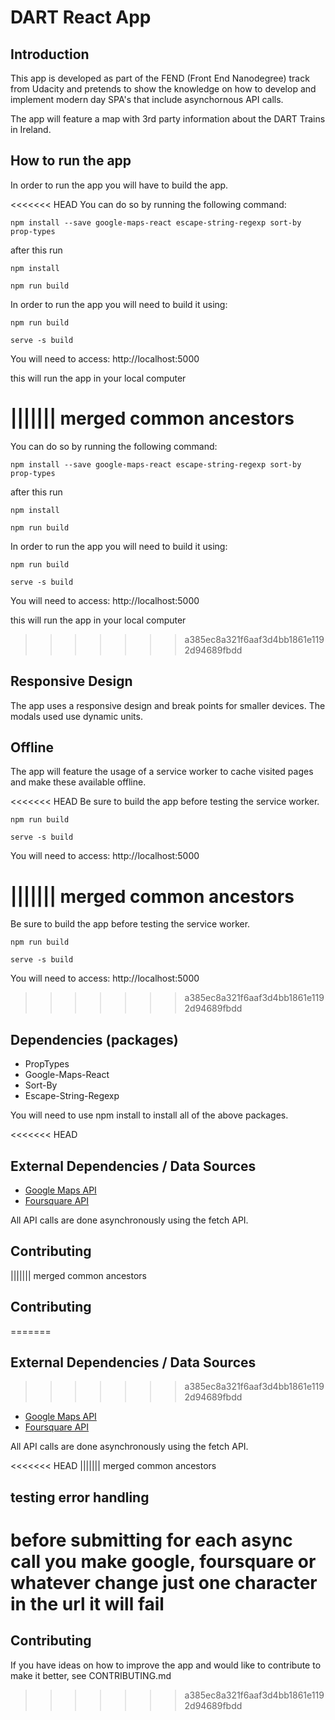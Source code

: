# DART React App

## Introduction

This app is developed as part of the FEND (Front End Nanodegree) track from Udacity and pretends to show the knowledge on how to develop and implement modern day SPA's that include asynchornous API calls.

The app will feature a map with 3rd party information about the DART Trains in Ireland.

## How to run the app

In order to run the app you will have to build the app.

<<<<<<< HEAD
You can do so by running the following command:

`npm install --save google-maps-react escape-string-regexp sort-by prop-types`

after this run

`npm install`

`npm run build`

In order to run the app you will need to build it using: 

`npm run build`

`serve -s build` 

You will need to access: http://localhost:5000

this will run the app in your local computer


||||||| merged common ancestors
=======
You can do so by running the following command:

`npm install --save google-maps-react escape-string-regexp sort-by prop-types`

after this run

`npm install`

`npm run build`

In order to run the app you will need to build it using:

`npm run build`

`serve -s build`

You will need to access: http://localhost:5000

this will run the app in your local computer


>>>>>>> a385ec8a321f6aaf3d4bb1861e1192d94689fbdd
## Responsive Design

The app uses a responsive design and break points for smaller devices. The modals used use dynamic units.

## Offline

The app will feature the usage of a service worker to cache visited pages and make these available offline.

<<<<<<< HEAD
Be sure to build the app before testing the service worker.

`npm run build`

`serve -s build` 

You will need to access: http://localhost:5000

||||||| merged common ancestors
=======
Be sure to build the app before testing the service worker.

`npm run build`

`serve -s build`

You will need to access: http://localhost:5000

>>>>>>> a385ec8a321f6aaf3d4bb1861e1192d94689fbdd
## Dependencies (packages)

- PropTypes
- Google-Maps-React
- Sort-By
- Escape-String-Regexp

You will need to use npm install to install all of the above packages.

<<<<<<< HEAD
## External Dependencies / Data Sources

- [Google Maps API](https://cloud.google.com/maps-platform/)
- [Foursquare API](https://foursquare.com/)

All API calls are done asynchronously using the fetch API.

## Contributing
||||||| merged common ancestors
## Contributing
=======
## External Dependencies / Data Sources
>>>>>>> a385ec8a321f6aaf3d4bb1861e1192d94689fbdd

- [Google Maps API](https://cloud.google.com/maps-platform/)
- [Foursquare API](https://foursquare.com/)

All API calls are done asynchronously using the fetch API.

<<<<<<< HEAD
||||||| merged common ancestors
## testing error handling

before submitting for each async call you make google, foursquare or whatever
change just one character in the url
it will fail
=======
## Contributing

If you have ideas on how to improve the app and would like to contribute to make it better, see CONTRIBUTING.md
>>>>>>> a385ec8a321f6aaf3d4bb1861e1192d94689fbdd
